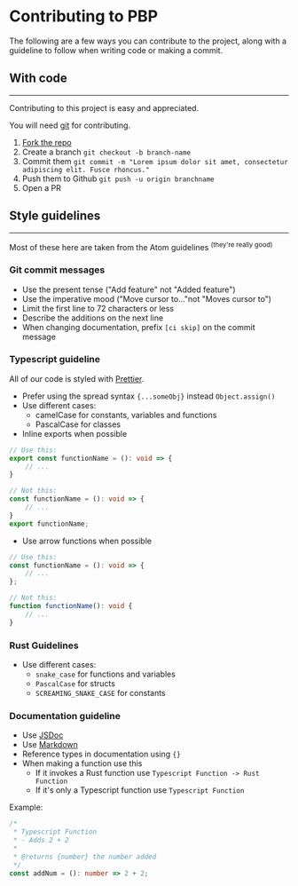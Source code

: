 # Contributing to PBP

The following are a few ways you can contribute to the project, along with a guideline to follow when writing code or making a commit.

## **With code**

---

Contributing to this project is easy and appreciated.

You will need [git](https://git-scm.com) for contributing.

1. [Fork the repo](https://github.com/ProjectBlackPearl/PBPL/fork)
2. Create a branch `git checkout -b branch-name`
3. Commit them `git commit -m "Lorem ipsum dolor sit amet, consectetur adipiscing elit. Fusce rhoncus."`
4. Push them to Github `git push -u origin branchname`
5. Open a PR

## **Style guidelines**

---

Most of these here are taken from the Atom guidelines <sup>(they're really good)</sup>

### **Git commit messages**

-   Use the present tense ("Add feature" not "Added feature")
-   Use the imperative mood ("Move cursor to..."not "Moves cursor to")
-   Limit the first line to 72 characters or less
-   Describe the additions on the next line
-   When changing documentation, prefix `[ci skip]` on the commit message

### **Typescript guideline**

All of our code is styled with [Prettier](https://prettier.io).

-   Prefer using the spread syntax `{...someObj}` instead `Object.assign()`
-   Use different cases:
    -   camelCase for constants, variables and functions
    -   PascalCase for classes
-   Inline exports when possible

```ts
// Use this:
export const functionName = (): void => {
    // ...
}

// Not this:
const functionName = (): void => {
    // ...
}
export functionName;
```

-   Use arrow functions when possible

```ts
// Use this:
const functionName = (): void => {
	// ...
};

// Not this:
function functionName(): void {
	// ...
}
```

### **Rust Guidelines**

-   Use different cases:
    -   `snake_case` for functions and variables
    -   `PascalCase` for structs
    -   `SCREAMING_SNAKE_CASE` for constants

### **Documentation guideline**

-   Use [JSDoc](https://jsdoc.app)
-   Use [Markdown](https://www.markdownguide.org/)
-   Reference types in documentation using `{}`
-   When making a function use this
    -   If it invokes a Rust function use `Typescript Function -> Rust Function`
    -   If it's only a Typescript function use `Typescript Function`

Example:

```ts
/*
 * Typescript Function
 * - Adds 2 + 2
 *
 * @returns {number} the number added
 */
const addNum = (): number => 2 + 2;
```
